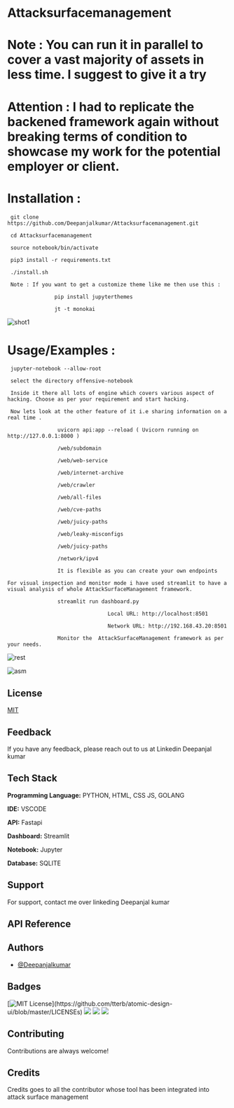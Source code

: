# Attacksurfacemanagement

# Note : You can run it in parallel to cover a vast majority of assets in less time. I suggest to give it a try

# Attention : I had to replicate the backened framework again without breaking terms of condition to showcase my work for the potential employer or client. 

# Installation :

     git clone https://github.com/Deepanjalkumar/Attacksurfacemanagement.git
     
     cd Attacksurfacemanagement
     
     source notebook/bin/activate
     
     pip3 install -r requirements.txt
     
     ./install.sh
     
     Note : If you want to get a customize theme like me then use this :
     
                   pip install jupyterthemes
                   
                   jt -t monokai
                   
![shot1](https://user-images.githubusercontent.com/55708909/132466189-0a474476-ea62-4851-8826-e19c26f47b23.png)
     
# Usage/Examples :

     jupyter-notebook --allow-root
     
     select the directory offensive-notebook
     
     Inside it there all lots of engine which covers various aspect of hacking. Choose as per your requirement and start hacking.
     
     Now lets look at the other feature of it i.e sharing information on a real time . 
       
                    uvicorn api:app --reload ( Uvicorn running on http://127.0.0.1:8000 )
                    
                    /web/subdomain
                    
                    /web/web-service
                    
                    /web/internet-archive
                    
                    /web/crawler
                    
                    /web/all-files
                    
                    /web/cve-paths
                    
                    /web/juicy-paths
                    
                    /web/leaky-misconfigs
                    
                    /web/juicy-paths
                    
                    /network/ipv4
                    
                    It is flexible as you can create your own endpoints
                    
    For visual inspection and monitor mode i have used streamlit to have a visual analysis of whole AttackSurfaceManagement framework.
    
                    streamlit run dashboard.py
                    
                                    Local URL: http://localhost:8501
  
                                    Network URL: http://192.168.43.20:8501
                                    
                    Monitor the  AttackSurfaceManagement framework as per your needs.
                    
  ![rest](https://user-images.githubusercontent.com/55708909/132473053-247da829-5478-4c83-a614-b625a5459a1d.png)

  ![asm](https://user-images.githubusercontent.com/55708909/132473224-4e4e64b8-8f28-4e3d-a922-018d6430b2ff.png)
  
  ## License

[MIT](https://choosealicense.com/licenses/mit/)

  
## Feedback

If you have any feedback, please reach out to us at Linkedin Deepanjal kumar

  
## Tech Stack

**Programming Language:** PYTHON, HTML, CSS JS, GOLANG

**IDE:** VSCODE

**API:** Fastapi

**Dashboard:** Streamlit

**Notebook:** Jupyter

**Database:** SQLITE
  
## Support

For support, contact me over linkeding Deepanjal kumar

  
## API Reference


## Authors

- [@Deepanjalkumar](https://github.com/Deepanjalkumar)

  
## Badges

[![MIT License](https://img.shields.io/apm/l/atomic-design-ui.svg?)](https://github.com/tterb/atomic-design-ui/blob/master/LICENSEs)
![](https://img.shields.io/badge/OS-Linux-informational?style=flat&logo=linux&logoColor=white&color=2bbc8a)
![](https://img.shields.io/badge/Code-Python-informational?style=flat&logo=python&logoColor=white&color=2bbc8a)
![](https://img.shields.io/badge/Shell-Bash-informational?style=flat&logo=gnu-bash&logoColor=white&color=2bbc8a)


  
## Contributing

Contributions are always welcome!

## Credits 

Credits goes to all the contributor whose tool has been integrated into attack surface management




